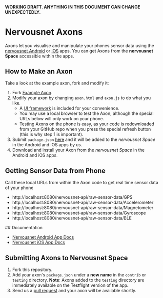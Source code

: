 #### WORKING DRAFT. ANYTHING IN THIS DOCUMENT CAN CHANGE UNEXPECTEDLY.

# Nervousnet Axons
Axons let you visualise and manipulate your phones sensor data using the [nervousnet Android](https://github.com/nervousnet/nervousnet-android) or [iOS](http://nervousnet.github.io/nervousnet-iOS) apps. You can get Axons from the __nervousnet Space__ accessible within the apps. 


## How to Make an Axon
Take a look at the example axon, fork and modify it:
   1. Fork [Example Axon](https://github.com/bitmorse/axon-one).
   2. Modify your axon by changing `axon.html` and `axon.js` to do what you like.
       * A [UI framework]( http://code.kik.com/app/3/index.html) is included for your convenience.
       * You may use a local browser to test the Axon, although the special URLs below will only work on your phone.
       * Testing Axons on the phone is easy, as your code is redownloaded from your GitHub repo when you press the special refresh button  (this is why step 1 is important).
   3. Submit `package.json` [here](https://github.com/nervousnet/nervousnet-axons/issues/new) and it will be added to the *nervousnet Space* in the Android and iOS apps by us.
   4. Download and install your Axon from the *nervousnet Space* in the Android and iOS apps.

## Getting Sensor Data from Phone
Call these local URLs from within the Axon code to get real time sensor data of your phone
   * http://localhost:8080/nervousnet-api/raw-sensor-data/GPS
   * http://localhost:8080/nervousnet-api/raw-sensor-data/Accelerometer
   * http://localhost:8080/nervousnet-api/raw-sensor-data/Magnetometer
   * http://localhost:8080/nervousnet-api/raw-sensor-data/Gyroscope
   * http://localhost:8080/nervousnet-api/raw-sensor-data/BLE

## Documentation
   * [Nervousnet Android App Docs](https://github.com/nervousnet/nervousnet-android/tree/master/Documents)
   * [Nervousnet iOS App Docs](https://github.com/nervousnet/nervousnet-iOS/blob/master/README.md)

## Submitting Axons to Nervousnet Space
   1. Fork this repository.
   2. Add your axon's `package.json` under a __new name__ in the `contrib` or `testing` directory. __Note__: Axons added to the `testing` directory are immediately available on the Testflight version of the app.
   3. Send us a [pull request](https://yangsu.github.io/pull-request-tutorial/) and your axon will be available shortly.
